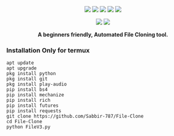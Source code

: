 <!-- FILE-CLONING -->

<p align="center">
  <img src="https://img.shields.io/badge/Version-3-green?style=for-the-badge">
  <img src="https://img.shields.io/github/license/Sabbir-787/File-Clone-red?style=for-the-badge">
  <img src="https://img.shields.io/github/stars/Sabbir-787/ File-Clone?style=for-the-badge">
  <img src="https://img.shields.io/github/issues/Sabbir-787/ File-Clone?color=red&style=for-the-badge">
  <img src="https://img.shields.io/github/forks/Sabbir-787/ File-Clone?color=teal&style=for-the-badge">
</p>

<p align="center">
  <img src="https://img.shields.io/badge/Author-SN--SABBIR-blue?style=flat-square">
  <img src="https://img.shields.io/badge/Written%20In-PYTHON-darkcyan?style=flat-square">
</p>

<p align="center"><b>A beginners friendly, Automated File Cloning tool.</b></p>



### Installation Only for termux

  ```
  apt update
  apt upgrade
  pkg install python
  pkg install git
  pkg install play-audio
  pip install bs4
  pip install mechanize
  pip install rich
  pip install futures
  pip install requests
  git clone https://github.com/Sabbir-787/File-Clone
  cd File-Clone
  python FileV3.py
  ```


<table>

<!-- // -->

